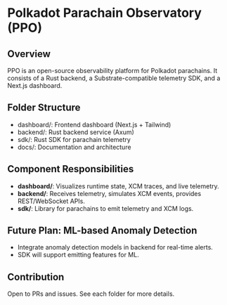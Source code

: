 # Polkadot Parachain Observatory (PPO)

## Overview
PPO is an open-source observability platform for Polkadot parachains. It consists of a Rust backend, a Substrate-compatible telemetry SDK, and a Next.js dashboard.

## Folder Structure
- dashboard/: Frontend dashboard (Next.js + Tailwind)
- backend/: Rust backend service (Axum)
- sdk/: Rust SDK for parachain telemetry
- docs/: Documentation and architecture

## Component Responsibilities
- **dashboard/**: Visualizes runtime state, XCM traces, and live telemetry.
- **backend/**: Receives telemetry, simulates XCM events, provides REST/WebSocket APIs.
- **sdk/**: Library for parachains to emit telemetry and XCM logs.

## Future Plan: ML-based Anomaly Detection
- Integrate anomaly detection models in backend for real-time alerts.
- SDK will support emitting features for ML.

## Contribution
Open to PRs and issues. See each folder for more details.

